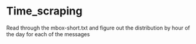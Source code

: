# Time_scraping
Read through the mbox-short.txt and figure out the distribution by hour of the day for each of the messages
